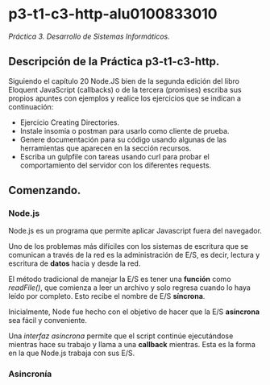 # p3-t1-c3-http-alu0100833010

_Práctica 3. Desarrollo de Sistemas Informáticos._

## Descripción de la Práctica p3-t1-c3-http.

Siguiendo el capítulo 20 Node.JS bien de la segunda edición del libro Eloquent JavaScript (callbacks) o de la tercera (promises) escriba sus propios apuntes 
con ejemplos y realice los ejercicios que se indican a continuación:

* Ejercicio Creating Directories. 
* Instale insomia o postman para usarlo como cliente de prueba.
* Genere documentación para su código usando algunas de las herramientas que aparecen en la sección recursos.
* Escriba un gulpfile con tareas usando curl para probar el comportamiento del servidor con los diferentes requests.

## Comenzando.

### Node.js

Node.js es un programa que permite aplicar Javascript fuera del navegador. 

Uno de los problemas más difíciles con los sistemas de escritura que se comunican a través de la red es la administración de E/S, es decir, lectura y escritura
de **datos** hacia y desde la red.

El método tradicional de manejar la E/S es tener una **función** como _readFile()_, que comienza a leer un archivo y solo regresa cuando lo haya leído por completo. Esto
recibe el nombre de E/S **síncrona**.

Inicialmente, Node fue hecho con el objetivo de hacer que la E/S **asíncrona** sea fácil y conveniente.

Una _interfaz asíncrona_ permite que el script continúe ejecutándose mientras hace su trabajo y llama a una **callback** mientras. Esta es la forma en la que Node.js
trabaja con sus E/S.

### Asincronía


